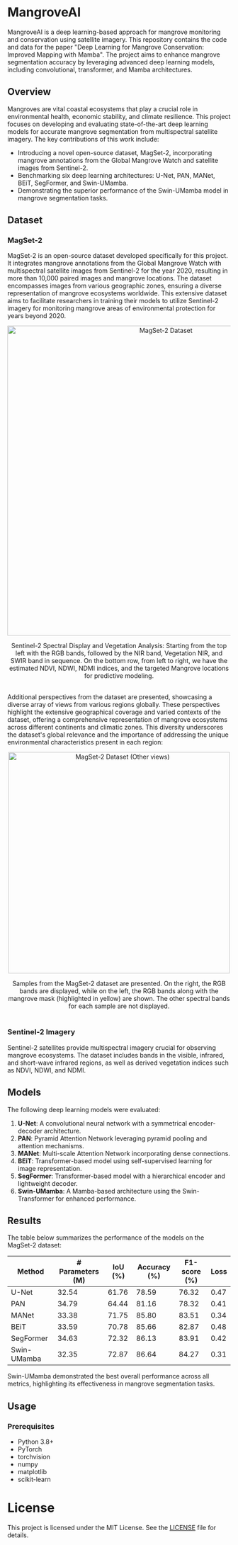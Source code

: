 
# MangroveAI

MangroveAI is a deep learning-based approach for mangrove monitoring and conservation using satellite imagery. This repository contains the code and data for the paper "Deep Learning for Mangrove Conservation: Improved Mapping with Mamba". The project aims to enhance mangrove segmentation accuracy by leveraging advanced deep learning models, including convolutional, transformer, and Mamba architectures.

## Overview

Mangroves are vital coastal ecosystems that play a crucial role in environmental health, economic stability, and climate resilience. This project focuses on developing and evaluating state-of-the-art deep learning models for accurate mangrove segmentation from multispectral satellite imagery. The key contributions of this work include:
- Introducing a novel open-source dataset, MagSet-2, incorporating mangrove annotations from the Global Mangrove Watch and satellite images from Sentinel-2.
- Benchmarking six deep learning architectures: U-Net, PAN, MANet, BEiT, SegFormer, and Swin-UMamba.
- Demonstrating the superior performance of the Swin-UMamba model in mangrove segmentation tasks.

## Dataset

### MagSet-2

MagSet-2 is an open-source dataset developed specifically for this project. It integrates mangrove annotations from the Global Mangrove Watch with multispectral satellite images from Sentinel-2 for the year 2020, resulting in more than 10,000 paired images and mangrove locations. The dataset encompasses images from various geographic zones, ensuring a diverse representation of mangrove ecosystems worldwide. This extensive dataset aims to facilitate researchers in training their models to utilize Sentinel-2 imagery for monitoring mangrove areas of environmental protection for years beyond 2020.



<p align="center">
  <img src="https://github.com/SVJLucas/MangroveAI/assets/60625769/778a04e4-45ff-4085-856d-7a3b5d0d2d48" alt="MagSet-2 Dataset" width="700px"/>
</p>
<div align="center">
Sentinel-2 Spectral Display and Vegetation Analysis: Starting from the top left with the RGB bands, followed by the NIR band, Vegetation NIR, and SWIR band in sequence. On the bottom row, from left to right, we have the estimated NDVI, NDWI, NDMI indices, and the targeted Mangrove locations for predictive modeling.
</div>
<br>

Additional perspectives from the dataset are presented, showcasing a diverse array of views from various regions globally. These perspectives highlight the extensive geographical coverage and varied contexts of the dataset, offering a comprehensive representation of mangrove ecosystems across different continents and climatic zones. This diversity underscores the dataset's global relevance and the importance of addressing the unique environmental characteristics present in each region:

<p align="center">
  <img src="https://github.com/SVJLucas/MangroveAI/assets/60625769/02e269b4-aa16-45cd-b0b0-b446281e8d8c" alt="MagSet-2 Dataset (Other views)" width="500px"/>
</p>
<div align="center">
Samples from the MagSet-2 dataset are presented. On the right, the RGB bands are displayed, while on the left, the RGB bands along with the mangrove mask (highlighted in yellow) are shown. The other spectral bands for each sample are not displayed.
</div>
<br>






### Sentinel-2 Imagery
Sentinel-2 satellites provide multispectral imagery crucial for observing mangrove ecosystems. The dataset includes bands in the visible, infrared, and short-wave infrared regions, as well as derived vegetation indices such as NDVI, NDWI, and NDMI.

## Models

The following deep learning models were evaluated:
1. **U-Net**: A convolutional neural network with a symmetrical encoder-decoder architecture.
2. **PAN**: Pyramid Attention Network leveraging pyramid pooling and attention mechanisms.
3. **MANet**: Multi-scale Attention Network incorporating dense connections.
4. **BEiT**: Transformer-based model using self-supervised learning for image representation.
5. **SegFormer**: Transformer-based model with a hierarchical encoder and lightweight decoder.
6. **Swin-UMamba**: A Mamba-based architecture using the Swin-Transformer for enhanced performance.

## Results

The table below summarizes the performance of the models on the MagSet-2 dataset:

| Method       | # Parameters (M) | IoU (%) | Accuracy (%) | F1-score (%) | Loss  |
|--------------|-------------------|---------|--------------|--------------|-------|
| U-Net        | 32.54             | 61.76   | 78.59        | 76.32        | 0.47  |
| PAN          | 34.79             | 64.44   | 81.16        | 78.32        | 0.41  |
| MANet        | 33.38             | 71.75   | 85.80        | 83.51        | 0.34  |
| BEiT         | 33.59             | 70.78   | 85.66        | 82.87        | 0.48  |
| SegFormer    | 34.63             | 72.32   | 86.13        | 83.91        | 0.42  |
| Swin-UMamba  | 32.35             | 72.87   | 86.64        | 84.27        | 0.31  |

Swin-UMamba demonstrated the best overall performance across all metrics, highlighting its effectiveness in mangrove segmentation tasks.

## Usage

### Prerequisites
- Python 3.8+
- PyTorch
- torchvision
- numpy
- matplotlib
- scikit-learn

# License
This project is licensed under the MIT License. See the [LICENSE](LICENSE) file for details.

